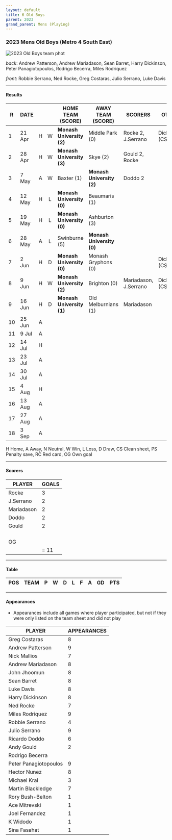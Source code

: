 ```yaml
---
layout: default
title: 6 Old Boys
parent: 2023
grand_parent: Mens (Playing)
---
```


### 2023 Mens Old Boys (Metro 4 South East)

![2023 Old Boys team phot]()

_back_: Andrew Patterson, Andrew Mariadason, Sean Barret, Harry Dickinson, Peter Panagiotopoulos, Rodrigo Becerra, Miles Rodriquez

_front_: Robbie Serrano, Ned Rocke, Greg Costaras, Julio Serrano, Luke Davis

------------------------

#### Results

| R   | DATE   |     |     | HOME TEAM (SCORE)         | AWAY TEAM (SCORE)         | SCORERS                                  | OTHER          |
|-----|--------|:---:|:---:|---------------------------|---------------------------|------------------------------------------|----------------|
| 1   | 21 Apr |  H  |  W  | **Monash University (2)** | Middle Park (0) | Rocke 2, J.Serrano       | Dickinson (CS) |
| 2    | 28 Apr |  H   |  W   | **Monash University (3)** | Skye (2)                  | Gould 2, Rocke        |                |
| 3    | 7 May  |  A   |  W   | Baxter (1)                | **Monash University (2)** | Doddo 2               |                |
| 4    | 12 May |  H   |  L   | **Monash University (0)** | Beaumaris (1)             |                       |                |
| 5    | 19 May |  H   |  L   | **Monash University (0)** | Ashburton (3)             |                       |                |
| 6    | 28 May |  A   |  L   | Swinburne (5)             | **Monash University (0)** |                       |                |
| 7    | 2 Jun  |  H   |  D   | **Monash University (0)** | Monash Gryphons (0)       |                       | Dickinson (CS) |
| 8    | 9 Jun  |  H   |  W   | **Monash University (2)** | Brighton (0)              | Mariadason, J.Serrano | Dickinson (CS) |
| 9    | 16 Jun |  H   |  D   | **Monash University (1)** | Old Melburnians (1)       | Mariadason            |                |
| 10   | 25 Jun |  A   |      |                           |                           |                       |                |
| 11   | 9 Jul  |  A   |      |                           |                           |                       |                |
| 12   | 14 Jul |  H   |      |                           |                           |                       |                |
| 13   | 23 Jul |  A   |      |                           |                           |                       |                |
| 14   | 30 Jul |  A   |      |                           |                           |                       |                |
| 15   | 4 Aug  |  H   |      |                           |                           |                       |                |
| 16   | 13 Aug |  A   |      |                           |                           |                       |                |
| 17   | 27 Aug |  A   |      |                           |                           |                       |                |
| 18  | 3 Sep  |  A   |      |                           |                           |                       |  |

H Home, A Away, N Neutral, W Win, L Loss, D Draw, CS Clean sheet, PS Penalty save, RC Red card, OG Own goal 

------------------------

#### Scorers

| PLAYER     | GOALS |
| ---------- | ----- |
| Rocke      | 3     |
| J.Serrano  | 2     |
| Mariadason | 2     |
| Doddo      | 2     |
| Gould      | 2     |
|            |       |
|            |       |
|            |       |
|            |       |
| OG         |       |
|            | = 11  |

------------------------

#### Table

| POS   | TEAM                                | P   | W   | D   | L   | F   | A   | GD  | PTS    |
|-------|-------------------------------------|-----|-----|-----|-----|-----|-----|-----|--------|

------------------------

#### Appearances

* Appearances include all games where player participated,
   but not if they were only listed on the team sheet and did not play

| PLAYER                | APPEARANCES |
| --------------------- | ----------- |
| Greg Costaras         | 8           |
| Andrew Patterson      | 9           |
| Nick Mallios          | 7           |
| Andrew Mariadason     | 8           |
| John Jhoomun          | 8           |
| Sean Barret           | 8           |
| Luke Davis            | 8           |
| Harry Dickinson       | 8           |
| Ned Rocke             | 7           |
| Miles Rodriquez       | 9           |
| Robbie Serrano        | 4           |
| Julio Serrano         | 9           |
| Ricardo Doddo         | 6           |
| Andy Gould            | 2           |
| Rodrigo Becerra       |             |
| Peter Panagiotopoulos | 9           |
| Hector Nunez          | 8           |
| Michael Kral          | 3           |
| Martin Blackledge     | 7           |
| Rory Bush-Belton      | 1           |
| Ace Mitrevski         | 1           |
| Joel Fernandez        | 1           |
| K Widodo              | 1           |
| Sina Fasahat          | 1           |

